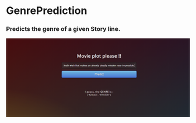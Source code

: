 # GenrePrediction
### Predicts the genre of a given Story line.

![alt text](https://github.com/earthlycoder/GenrePrediction/blob/master/flaskApp/GenrePrediction.png)
